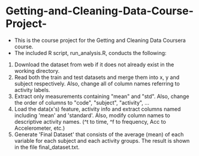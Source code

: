 # Getting-and-Cleaning-Data-Course-Project-

* This is the course project for the Getting and Cleaning Data Coursera course.
* The included R script, run_analysis.R, conducts the following:
1. Download the dataset from web if it does not already exist in the working directory.
2. Read both the train and test datasets and merge them into x, y and subject respectively. Also, change all of column names referring to activity labels.
3. Extract only measurements containing "mean" and "std". Also, change the order of columns to "code", "subject", "activity", ...
4. Load the data(x's) feature, activity info and extract columns named including 'mean' and 'standard'. Also, modify column names to descriptive activity names. (^t to time, ^f to frequency, Acc to Accelerometer, etc.)
5. Generate 'Final Dataset' that consists of the average (mean) of each variable for each subject and each activity groups. The result is shown in the file final_dataset.txt.
